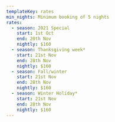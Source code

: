 ```yaml
---
templateKey: rates
min_nights: Minimum booking of 5 nights
rates:
  - season: 2021 Special
    start: 1st Oct
    end: 20th Nov
    nightly: $160
  - season: Thanksgiving week*
    start: 21st Nov
    end: 28th Nov
    nightly: $160
  - season: Fall/winter
    start: 21st Nov
    end: 28th Nov
    nightly: $160
  - season: Winter Holiday*
    start: 21st Nov
    end: 28th Nov
    nightly: $160
---
```

